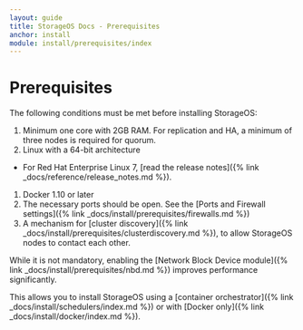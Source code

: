 ```yaml
---
layout: guide
title: StorageOS Docs - Prerequisites
anchor: install
module: install/prerequisites/index
---
```


# Prerequisites

The following conditions must be met before installing StorageOS:

1. Minimum one core with 2GB RAM. For replication and HA, a minimum of three nodes is required for quorum.
1. Linux with a 64-bit architecture
 * For Red Hat Enterprise Linux 7, [read the release notes]({% link _docs/reference/release_notes.md %}).
1. Docker 1.10 or later
1. The necessary ports should be open. See the [Ports and Firewall settings]({% link _docs/install/prerequisites/firewalls.md %})
1. A mechanism for [cluster
discovery]({% link _docs/install/prerequisites/clusterdiscovery.md %}), to allow
StorageOS nodes to contact each other. 

While it is not mandatory, enabling the [Network Block Device module]({% link _docs/install/prerequisites/nbd.md %}) improves performance significantly.

This allows you to install StorageOS using a [container orchestrator]({% link _docs/install/schedulers/index.md %}) or with [Docker only]({% link _docs/install/docker/index.md %}).
